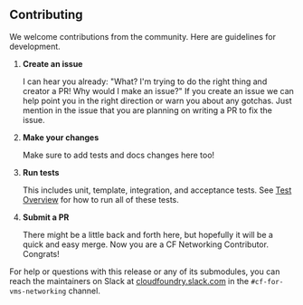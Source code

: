 ## Contributing

We welcome contributions from the community.  Here are guidelines for
development.

1. **Create an issue**
  
    I can hear you already: "What? I'm trying to do the right thing and creator a PR! Why would I make an issue?"
    If you create an issue we can help point you in the right direction  or warn you about any gotchas. Just mention in
    the issue that you are planning on writing a PR to fix the issue. 

2. **Make your changes**

    Make sure to add tests and docs changes here too!

3. **Run tests**
   
   This includes unit, template, integration, and acceptance tests. See [Test Overview](test-overview.md) for how to run all of these tests.

4. **Submit a PR**

   There might be a little back and forth here, but hopefully it will be a quick and easy merge. Now you are a CF Networking Contributor. Congrats!

For help or questions with this release or any of its submodules, you can reach the maintainers on Slack at
[cloudfoundry.slack.com](https://cloudfoundry.slack.com) in the `#cf-for-vms-networking` channel.
